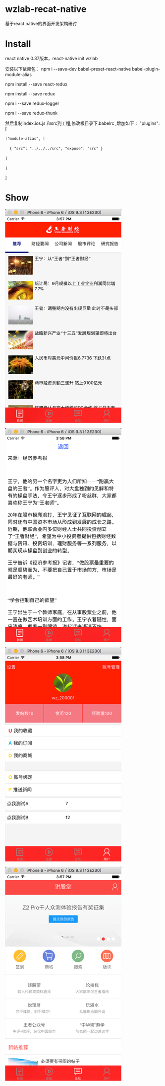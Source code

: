 # wzlab-recat-native
基于react native的界面开发架构研讨

# Install
react native 0.37版本，react-native  init wzlab 

安装以下依赖包：
npm i --save-dev babel-preset-react-native babel-plugin-module-alias

npm install --save react-redux

npm install --save redux

npm i --save redux-logger

npm i --save redux-thunk

然后复制index.ios.js 和src到工程,修改根目录下.babelrc ,增加如下：
"plugins": [

    ["module-alias", [
    
      { "src": "../../../src", "expose": "src" }
      
    ]
    
    ]
    
]
  
# Show
![image](https://github.com/gtfcugb/wzlab-recat-native/blob/master/doc/wzlab-1.png)

![image](https://github.com/gtfcugb/wzlab-recat-native/blob/master/doc/wzlab-2.png)

![image](https://github.com/gtfcugb/wzlab-recat-native/blob/master/doc/wzlab-3.png)

![image](https://github.com/gtfcugb/wzlab-recat-native/blob/master/doc/wzlab-4.png)
